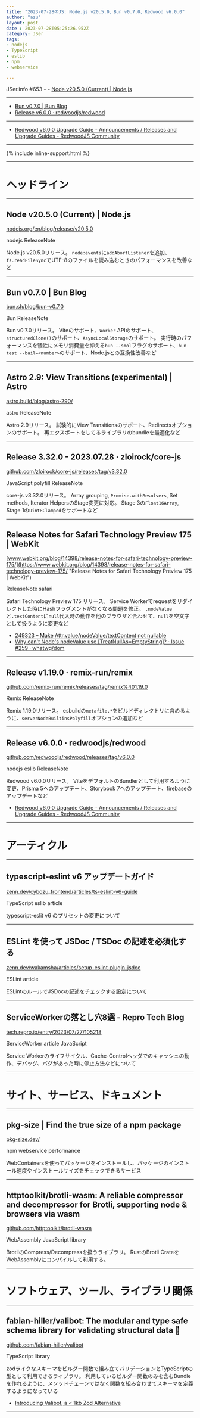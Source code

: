 ```yaml
---
title: "2023-07-28のJS: Node.js v20.5.0、Bun v0.7.0、Redwood v6.0.0"
author: "azu"
layout: post
date : 2023-07-28T05:25:26.952Z
category: JSer
tags:
- nodejs
- TypeScript
- eslib
- npm
- webservice

---
```


JSer.info #653 - - [Node v20.5.0 (Current) | Node.js](https://nodejs.org/en/blog/release/v20.5.0)

---

- [Bun v0.7.0 | Bun Blog](https://bun.sh/blog/bun-v0.7.0)
- [Release v6.0.0 · redwoodjs/redwood](https://github.com/redwoodjs/redwood/releases/tag/v6.0.0)

---

- [Redwood v6.0.0 Upgrade Guide - Announcements / Releases and Upgrade Guides - RedwoodJS Community](https://community.redwoodjs.com/t/redwood-v6-0-0-upgrade-guide/5044)


----

{% include inline-support.html %}

----

<h1 class="site-genre">ヘッドライン</h1>

----

## Node v20.5.0 (Current) | Node.js
[nodejs.org/en/blog/release/v20.5.0](https://nodejs.org/en/blog/release/v20.5.0 "Node v20.5.0 (Current) | Node.js")
<p class="jser-tags jser-tag-icon"><span class="jser-tag">nodejs</span> <span class="jser-tag">ReleaseNote</span></p>

Node.js v20.5.0リリース。
`node:events`に`addAbortListener`を追加、`fs.readFileSync`でUTF-8のファイルを読み込むときのパフォーマンスを改善など


----

## Bun v0.7.0 | Bun Blog
[bun.sh/blog/bun-v0.7.0](https://bun.sh/blog/bun-v0.7.0 "Bun v0.7.0 | Bun Blog")
<p class="jser-tags jser-tag-icon"><span class="jser-tag">Bun</span> <span class="jser-tag">ReleaseNote</span></p>

Bun v0.7.0リリース。
Viteのサポート、`Worker` APIのサポート、`structuredClone()`のサポート、`AsyncLocalStorage`のサポート。
実行時のパフォーマンスを犠牲にメモリ消費量を抑える`bun --smol`フラグのサポート、`bun test --bail=<number>`のサポート、Node.jsとの互換性改善など


----

## Astro 2.9: View Transitions (experimental) | Astro
[astro.build/blog/astro-290/](https://astro.build/blog/astro-290/ "Astro 2.9: View Transitions (experimental) | Astro")
<p class="jser-tags jser-tag-icon"><span class="jser-tag">astro</span> <span class="jser-tag">ReleaseNote</span></p>

Astro 2.9リリース。
試験的にView Transitionsのサポート、Redirectsオプションのサポート。
再エクスポートをしてるライブラリのbundleを最適化など


----

## Release 3.32.0 - 2023.07.28 · zloirock/core-js
[github.com/zloirock/core-js/releases/tag/v3.32.0](https://github.com/zloirock/core-js/releases/tag/v3.32.0 "Release 3.32.0 - 2023.07.28 · zloirock/core-js")
<p class="jser-tags jser-tag-icon"><span class="jser-tag">JavaScript</span> <span class="jser-tag">polyfill</span> <span class="jser-tag">ReleaseNote</span></p>

core-js v3.32.0リリース。
Array grouping, `Promise.withResolvers`, Set methods, Iterator HelpersのStage変更に対応。
Stage 3の`Float16Array`, Stage 1の`Uint8Clamped`をサポートなど


----

## Release Notes for Safari Technology Preview 175 | WebKit
[www.webkit.org/blog/14398/release-notes-for-safari-technology-preview-175/](https://www.webkit.org/blog/14398/release-notes-for-safari-technology-preview-175/ "Release Notes for Safari Technology Preview 175 | WebKit")
<p class="jser-tags jser-tag-icon"><span class="jser-tag">ReleaseNote</span> <span class="jser-tag">safari</span></p>

Safari Technology Preview 175 リリース。
Service Workerでrequestをリダイレクトした時にHashフラグメントがなくなる問題を修正。
`.nodeValue`と`.textContent`に`null`代入時の動作を他のブラウザと合わせて、`null`を空文字として扱うように変更など

- [249323 – Make Attr.value/nodeValue/textContent not nullable](https://bugs.webkit.org/show_bug.cgi?id=249323 "249323 – Make Attr.value/nodeValue/textContent not nullable")
- [Why can&#039;t Node&#039;s nodeValue use \[TreatNullAs=EmptyString\]? · Issue #259 · whatwg/dom](https://github.com/whatwg/dom/issues/259 "Why can&amp;#039;t Node&amp;#039;s nodeValue use \[TreatNullAs&#x3D;EmptyString\]? · Issue #259 · whatwg/dom")

----

## Release v1.19.0 · remix-run/remix
[github.com/remix-run/remix/releases/tag/remix%401.19.0](https://github.com/remix-run/remix/releases/tag/remix%401.19.0 "Release v1.19.0 · remix-run/remix")
<p class="jser-tags jser-tag-icon"><span class="jser-tag">Remix</span> <span class="jser-tag">ReleaseNote</span></p>

Remix 1.19.0リリース。
esbuildの`metafile.*`をビルドディレクトリに含めるように、`serverNodeBuiltinsPolyfill`オプションの追加など


----

## Release v6.0.0 · redwoodjs/redwood
[github.com/redwoodjs/redwood/releases/tag/v6.0.0](https://github.com/redwoodjs/redwood/releases/tag/v6.0.0 "Release v6.0.0 · redwoodjs/redwood")
<p class="jser-tags jser-tag-icon"><span class="jser-tag">nodejs</span> <span class="jser-tag">eslib</span> <span class="jser-tag">ReleaseNote</span></p>

Redwood v6.0.0リリース。
ViteをデフォルトのBundlerとして利用するように変更、Prisma 5へのアップデート、Storybook 7へのアップデート、firebaseのアップデートなど

- [Redwood v6.0.0 Upgrade Guide - Announcements / Releases and Upgrade Guides - RedwoodJS Community](https://community.redwoodjs.com/t/redwood-v6-0-0-upgrade-guide/5044 "Redwood v6.0.0 Upgrade Guide - Announcements / Releases and Upgrade Guides - RedwoodJS Community")

----
<h1 class="site-genre">アーティクル</h1>

----

## typescript-eslint v6 アップデートガイド
[zenn.dev/cybozu\_frontend/articles/ts-eslint-v6-guide](https://zenn.dev/cybozu_frontend/articles/ts-eslint-v6-guide "typescript-eslint v6 アップデートガイド")
<p class="jser-tags jser-tag-icon"><span class="jser-tag">TypeScript</span> <span class="jser-tag">eslib</span> <span class="jser-tag">article</span></p>

typescript-eslit v6 のプリセットの変更について


----

## ESLint を使って JSDoc / TSDoc の記述を必須化する
[zenn.dev/wakamsha/articles/setup-eslint-plugin-jsdoc](https://zenn.dev/wakamsha/articles/setup-eslint-plugin-jsdoc "ESLint を使って JSDoc / TSDoc の記述を必須化する")
<p class="jser-tags jser-tag-icon"><span class="jser-tag">ESLint</span> <span class="jser-tag">article</span></p>

ESLintのルールでJSDocの記述をチェックする設定について


----

## ServiceWorkerの落とし穴8選 - Repro Tech Blog
[tech.repro.io/entry/2023/07/27/105218](https://tech.repro.io/entry/2023/07/27/105218 "ServiceWorkerの落とし穴8選 - Repro Tech Blog")
<p class="jser-tags jser-tag-icon"><span class="jser-tag">ServiceWorker</span> <span class="jser-tag">article</span> <span class="jser-tag">JavaScript</span></p>

Service Workerのライフサイクル、Cache-Controlヘッダでのキャッシュの動作、デバッグ、バグがあった時に停止方法などについて


----
<h1 class="site-genre">サイト、サービス、ドキュメント</h1>

----

## pkg-size | Find the true size of a npm package
[pkg-size.dev/](https://pkg-size.dev/ "pkg-size | Find the true size of a npm package")
<p class="jser-tags jser-tag-icon"><span class="jser-tag">npm</span> <span class="jser-tag">webservice</span> <span class="jser-tag">performance</span></p>

WebContainersを使ってパッケージをインストールし、パッケージのインストール速度やインストールサイズをチェックできるサービス


----

## httptoolkit/brotli-wasm: A reliable compressor and decompressor for Brotli, supporting node &amp; browsers via wasm
[github.com/httptoolkit/brotli-wasm](https://github.com/httptoolkit/brotli-wasm "httptoolkit/brotli-wasm: A reliable compressor and decompressor for Brotli, supporting node &amp; browsers via wasm")
<p class="jser-tags jser-tag-icon"><span class="jser-tag">WebAssembly</span> <span class="jser-tag">JavaScript</span> <span class="jser-tag">library</span></p>

BrotliのCompress/Decompressを扱うライブラリ。
RustのBrotli CrateをWebAssemblyにコンパイルして利用する。


----
<h1 class="site-genre">ソフトウェア、ツール、ライブラリ関係</h1>

----

## fabian-hiller/valibot: The modular and type safe schema library for validating structural data 🤖
[github.com/fabian-hiller/valibot](https://github.com/fabian-hiller/valibot "fabian-hiller/valibot: The modular and type safe schema library for validating structural data 🤖")
<p class="jser-tags jser-tag-icon"><span class="jser-tag">TypeScript</span> <span class="jser-tag">library</span></p>

zodライクなスキーマをビルダー関数で組み立てバリデーションとTypeScriptの型として利用できるライブラリ。
利用しているビルダー関数のみを含むBundleを作れるように、メソッドチェーンではなく関数を組み合わせてスキーマを定義するようになっている

- [Introducing Valibot, a &lt; 1kb Zod Alternative](https://www.builder.io/blog/introducing-valibot "Introducing Valibot, a &amp;lt; 1kb Zod Alternative")

----
